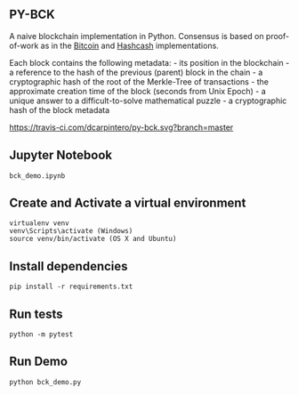 ## PY-BCK
A naive blockchain implementation in Python. Consensus is based on proof-of-work as in the 
[Bitcoin](https://nakamotoinstitute.org/static/docs/bitcoin.pdf "Bitcoin: A Peer-to-Peer Electronic Cash System; S. Nakamoto; October 31, 2008") and 
[Hashcash](http://www.hashcash.org/hashcash.pdf "Hashcash - A Denial of Service Counter-Measure; A. Back; 2002") implementations.

Each block contains the following metadata:
        - its position in the blockchain
        - a reference to the hash of the previous (parent) block in the chain
        - a cryptographic hash of the root of the Merkle-Tree of transactions
        - the approximate creation time of the block (seconds from Unix Epoch)
        - a unique answer to a difficult-to-solve mathematical puzzle
        - a cryptographic hash of the block metadata

https://travis-ci.com/dcarpintero/py-bck.svg?branch=master


## Jupyter Notebook
```
bck_demo.ipynb
```

## Create and Activate a virtual environment
```
virtualenv venv
venv\Scripts\activate (Windows)
source venv/bin/activate (OS X and Ubuntu)
```

## Install dependencies
```
pip install -r requirements.txt
```

## Run tests
```
python -m pytest
```

## Run Demo
```
python bck_demo.py
```